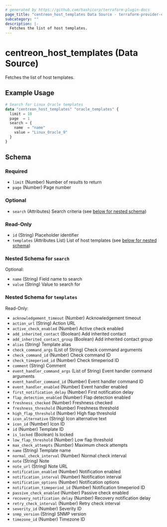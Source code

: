 ```yaml
---
# generated by https://github.com/hashicorp/terraform-plugin-docs
page_title: "centreon_host_templates Data Source - terraform-provider-centreon"
subcategory: ""
description: |-
  Fetches the list of host templates.
---
```


# centreon_host_templates (Data Source)

Fetches the list of host templates.

## Example Usage

```terraform
# Search for Linux Oracle templates
data "centreon_host_templates" "oracle_templates" {
  limit = 10
  page  = 1
  search = {
    name  = "name"
    value = "Linux_Oracle_9"
  }
}
```

<!-- schema generated by tfplugindocs -->
## Schema

### Required

- `limit` (Number) Number of results to return
- `page` (Number) Page number

### Optional

- `search` (Attributes) Search criteria (see [below for nested schema](#nestedatt--search))

### Read-Only

- `id` (String) Placeholder identifier
- `templates` (Attributes List) List of host templates (see [below for nested schema](#nestedatt--templates))

<a id="nestedatt--search"></a>
### Nested Schema for `search`

Optional:

- `name` (String) Field name to search
- `value` (String) Value to search for


<a id="nestedatt--templates"></a>
### Nested Schema for `templates`

Read-Only:

- `acknowledgement_timeout` (Number) Acknowledgement timeout
- `action_url` (String) Action URL
- `active_check_enabled` (Number) Active check enabled
- `add_inherited_contact` (Boolean) Add inherited contact
- `add_inherited_contact_group` (Boolean) Add inherited contact group
- `alias` (String) Template alias
- `check_command_args` (List of String) Check command arguments
- `check_command_id` (Number) Check command ID
- `check_timeperiod_id` (Number) Check timeperiod ID
- `comment` (String) Comment
- `event_handler_command_args` (List of String) Event handler command arguments
- `event_handler_command_id` (Number) Event handler command ID
- `event_handler_enabled` (Number) Event handler enabled
- `first_notification_delay` (Number) First notification delay
- `flap_detection_enabled` (Number) Flap detection enabled
- `freshness_checked` (Number) Freshness checked
- `freshness_threshold` (Number) Freshness threshold
- `high_flap_threshold` (Number) High flap threshold
- `icon_alternative` (String) Icon alternative text
- `icon_id` (Number) Icon ID
- `id` (Number) Template ID
- `is_locked` (Boolean) Is locked
- `low_flap_threshold` (Number) Low flap threshold
- `max_check_attempts` (Number) Maximum check attempts
- `name` (String) Template name
- `normal_check_interval` (Number) Normal check interval
- `note` (String) Note
- `note_url` (String) Note URL
- `notification_enabled` (Number) Notification enabled
- `notification_interval` (Number) Notification interval
- `notification_options` (Number) Notification options
- `notification_timeperiod_id` (Number) Notification timeperiod ID
- `passive_check_enabled` (Number) Passive check enabled
- `recovery_notification_delay` (Number) Recovery notification delay
- `retry_check_interval` (Number) Retry check interval
- `severity_id` (Number) Severity ID
- `snmp_version` (String) SNMP version
- `timezone_id` (Number) Timezone ID
